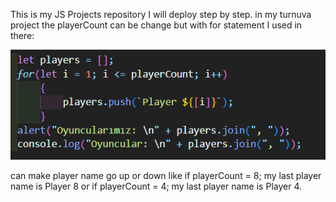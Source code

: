This is my JS Projects repository I will deploy step by step.
in my turnuva project the playerCount can be change but with for statement I used in there:

![alt text](image-1.png)

can make player name go up or down like if playerCount = 8; my last player name is Player 8 or if playerCount = 4; my last player name is Player 4.